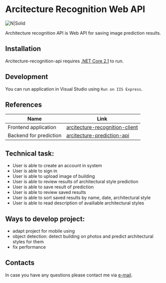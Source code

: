 # Arcitecture Recognition Web API 
![N|Solid](https://avatars1.githubusercontent.com/u/6582119?s=280&v=4 ) 

Architecture recognition API is Web API for saving image prediction results.

## Installation
Arcitecture-recognition-api requires [.NET Core 2.1](https://dotnet.microsoft.com/download/dotnet-core/2.1) to run.

## Development 
You can run application in Visual Studio using `Run on IIS Express`.

## References 

| Name | Link |
| ------ | ------ |
| Frontend application| [arcitecture-recognition-client](https://github.com/NeliaNovichenko/arcitecture-recognition-client) |
| Backend for prediction  | [arcitecture-prediction-api](https://github.com/NeliaNovichenko/arcitecture-prediction-api) |


## Technical task:
 - User is able to create an account in system
 - User is able to sign in
 - User is able to upload image of building
 - User is able to review results of architectural style prediction
 - User is able to save result of prediction
 - User is able to review saved results
 - User is able to sort saved results by name, date, architectural style
 - User is able to read description of availiable architectural styles

## Ways to develop project:
  - adapt project for mobile using
  - object detection: detect building on photos and predict architectural styles for them 
  - fix performance
  
## Contacts
In case you have any questions please contact me via [e-mail](novichenko.nelya@gmail.com).
